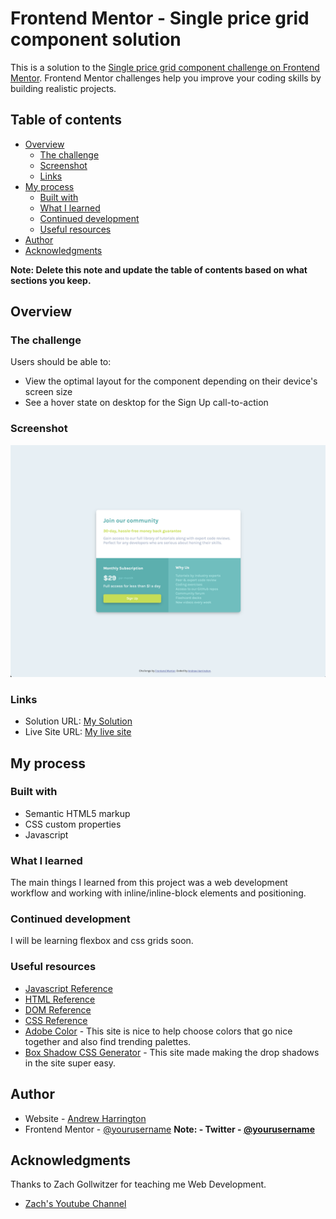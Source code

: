 # Frontend Mentor - Single price grid component solution

This is a solution to the [Single price grid component challenge on Frontend Mentor](https://www.frontendmentor.io/challenges/single-price-grid-component-5ce41129d0ff452fec5abbbc). Frontend Mentor challenges help you improve your coding skills by building realistic projects.

## Table of contents

- [Overview](#overview)
  - [The challenge](#the-challenge)
  - [Screenshot](#screenshot)
  - [Links](#links)
- [My process](#my-process)
  - [Built with](#built-with)
  - [What I learned](#what-i-learned)
  - [Continued development](#continued-development)
  - [Useful resources](#useful-resources)
- [Author](#author)
- [Acknowledgments](#acknowledgments)

**Note: Delete this note and update the table of contents based on what sections you keep.**

## Overview

### The challenge

Users should be able to:

- View the optimal layout for the component depending on their device's screen size
- See a hover state on desktop for the Sign Up call-to-action

### Screenshot

![](./mySolution.png)

### Links

- Solution URL: [My Solution](https://your-solution-url.com)
- Live Site URL: [My live site](https://andrewgharrington.github.io/pricing-card-frontend-mentor-challenge/)

## My process

### Built with

- Semantic HTML5 markup
- CSS custom properties
- Javascript

### What I learned

The main things I learned from this project was a web development workflow and working with inline/inline-block elements and positioning.

### Continued development

I will be learning flexbox and css grids soon.

### Useful resources

- [Javascript Reference](https://developer.mozilla.org/en-US/docs/Web/JavaScript/Reference)
- [HTML Reference](https://developer.mozilla.org/en-US/docs/Web/HTML/Reference)
- [DOM Reference](https://developer.mozilla.org/en-US/docs/Web/API/Document_Object_Model)
- [CSS Reference](https://developer.mozilla.org/en-US/docs/Web/CSS)
- [Adobe Color](https://color.adobe.com/create/color-wheel) - This site is nice to help choose colors that go nice together and also find trending palettes.
- [Box Shadow CSS Generator](https://cssgenerator.org/box-shadow-css-generator.html) - This site made making the drop shadows in the site super easy.

## Author

- Website - [Andrew Harrington](https://github.com/AndrewGHarrington)
- Frontend Mentor - [@yourusername](https://www.frontendmentor.io/profile/yourusername)
  **Note: - Twitter - [@yourusername](https://www.twitter.com/yourusername)**

## Acknowledgments

Thanks to Zach Gollwitzer for teaching me Web Development.

- [Zach's Youtube Channel](https://cssgenerator.org/box-shadow-css-generator.html)
